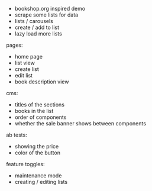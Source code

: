 - bookshop.org inspired demo
- scrape some lists for data
- lists / carousels
- create / add to list
- lazy load more lists

pages:
- home page
- list view
- create list
- edit list
- book description view

cms:
- titles of the sections
- books in the list
- order of components
- whether the sale banner shows between components

ab tests:
- showing the price
- color of the button

feature toggles:
- maintenance mode
- creating / editing lists
